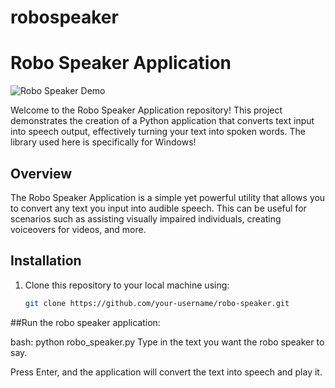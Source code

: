 # robospeaker
# Robo Speaker Application

![Robo Speaker Demo](demo.gif)

Welcome to the Robo Speaker Application repository! This project demonstrates the creation of a Python application that converts text input into speech output, effectively turning your text into spoken words. The library used here is specifically for Windows!


## Overview

The Robo Speaker Application is a simple yet powerful utility that allows you to convert any text you input into audible speech. This can be useful for scenarios such as assisting visually impaired individuals, creating voiceovers for videos, and more.

## Installation

1. Clone this repository to your local machine using:

   ```bash
   git clone https://github.com/your-username/robo-speaker.git

##Run the robo speaker application:

bash:
python robo_speaker.py
Type in the text you want the robo speaker to say.

Press Enter, and the application will convert the text into speech and play it.

